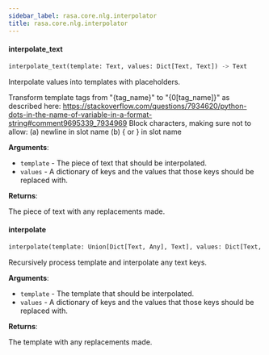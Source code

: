 ```yaml
---
sidebar_label: rasa.core.nlg.interpolator
title: rasa.core.nlg.interpolator
---
```


#### interpolate\_text

```python
interpolate_text(template: Text, values: Dict[Text, Text]) -> Text
```

Interpolate values into templates with placeholders.

Transform template tags from &quot;{tag_name}&quot; to &quot;{0[tag_name]}&quot; as described here:
https://stackoverflow.com/questions/7934620/python-dots-in-the-name-of-variable-in-a-format-string#comment9695339_7934969
Block characters, making sure not to allow:
(a) newline in slot name
(b) { or } in slot name

**Arguments**:

- `template` - The piece of text that should be interpolated.
- `values` - A dictionary of keys and the values that those
  keys should be replaced with.
  

**Returns**:

  The piece of text with any replacements made.

#### interpolate

```python
interpolate(template: Union[Dict[Text, Any], Text], values: Dict[Text, Text]) -> Union[Dict[Text, Any], Text]
```

Recursively process template and interpolate any text keys.

**Arguments**:

- `template` - The template that should be interpolated.
- `values` - A dictionary of keys and the values that those
  keys should be replaced with.
  

**Returns**:

  The template with any replacements made.

